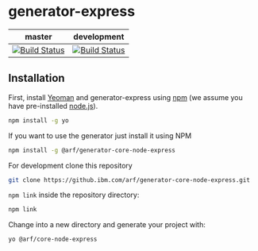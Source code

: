 # generator-express

| master           | development  |
|------------------|--------------|
|[![Build Status](https://travis.ibm.com/arf/generator-core-node-express.svg?token=ePBWPJTgR2KYCeTsit1a&branch=master)](https://travis.ibm.com/arf/generator-core-node-express)|[![Build Status](https://travis.ibm.com/arf/generator-core-node-express.svg?token=ePBWPJTgR2KYCeTsit1a&branch=development)](https://travis.ibm.com/arf/generator-core-node-express)

## Installation

First, install [Yeoman](http://yeoman.io) and generator-express using [npm](https://www.npmjs.com/) (we assume you have pre-installed [node.js](https://nodejs.org/)).

```bash
npm install -g yo
```
If you want to use the generator just install it using NPM

```bash
npm install -g @arf/generator-core-node-express
```

For development clone this repository
```bash
git clone https://github.ibm.com/arf/generator-core-node-express.git
```

`npm link` inside the repository directory:

 ```bash
 npm link
 ```

Change into a new directory and generate your project with:

```bash
yo @arf/core-node-express
```
